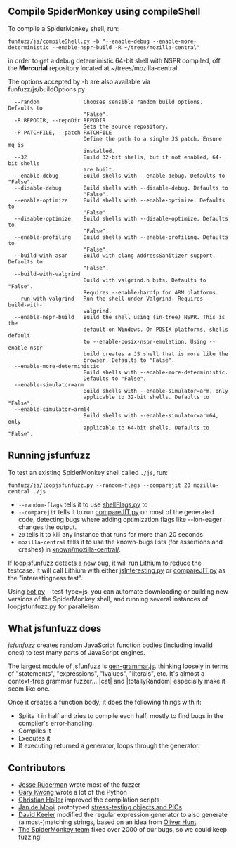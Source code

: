 ## Compile SpiderMonkey using compileShell

To compile a SpiderMonkey shell, run:

`funfuzz/js/compileShell.py -b "--enable-debug --enable-more-deterministic --enable-nspr-build -R ~/trees/mozilla-central"`

in order to get a debug deterministic 64-bit shell with NSPR compiled, off the **Mercurial** repository located at ~/trees/mozilla-central.

The options accepted by -b are also available via funfuzz/js/buildOptions.py:

```
  --random              Chooses sensible random build options. Defaults to
                        "False".
  -R REPODIR, --repoDir REPODIR
                        Sets the source repository.
  -P PATCHFILE, --patch PATCHFILE
                        Define the path to a single JS patch. Ensure mq is
                        installed.
  --32                  Build 32-bit shells, but if not enabled, 64-bit shells
                        are built.
  --enable-debug        Build shells with --enable-debug. Defaults to "False".
  --disable-debug       Build shells with --disable-debug. Defaults to
                        "False".
  --enable-optimize     Build shells with --enable-optimize. Defaults to
                        "False".
  --disable-optimize    Build shells with --disable-optimize. Defaults to
                        "False".
  --enable-profiling    Build shells with --enable-profiling. Defaults to
                        "False".
  --build-with-asan     Build with clang AddressSanitizer support. Defaults to
                        "False".
  --build-with-valgrind
                        Build with valgrind.h bits. Defaults to "False".
                        Requires --enable-hardfp for ARM platforms.
  --run-with-valgrind   Run the shell under Valgrind. Requires --build-with-
                        valgrind.
  --enable-nspr-build   Build the shell using (in-tree) NSPR. This is the
                        default on Windows. On POSIX platforms, shells default
                        to --enable-posix-nspr-emulation. Using --enable-nspr-
                        build creates a JS shell that is more like the
                        browser. Defaults to "False".
  --enable-more-deterministic
                        Build shells with --enable-more-deterministic.
                        Defaults to "False".
  --enable-simulator=arm
                        Build shells with --enable-simulator=arm, only
                        applicable to 32-bit shells. Defaults to "False".
  --enable-simulator=arm64
                        Build shells with --enable-simulator=arm64, only
                        applicable to 64-bit shells. Defaults to "False".
```

## Running jsfunfuzz

To test an existing SpiderMonkey shell called `./js`, run:

`funfuzz/js/loopjsfunfuzz.py --random-flags --comparejit 20 mozilla-central ./js`

* `--random-flags` tells it to use [shellFlags.py](shellFlags.py) to
* `--comparejit` tells it to run [compareJIT.py](compareJIT.py) on most of the generated code, detecting bugs where adding optimization flags like --ion-eager changes the output.
* `20` tells it to kill any instance that runs for more than 20 seconds
* `mozilla-central` tells it to use the known-bugs lists (for assertions and crashes) in [known/mozilla-central/](../known/mozilla-central/).

If loopjsfunfuzz detects a new bug, it will run [Lithium](https://github.com/MozillaSecurity/lithium/) to reduce the testcase. It will call Lithium with either [jsInteresting.py](jsInteresting.py) or [compareJIT.py](compareJIT.py) as the "interestingness test".

Using [bot.py](../bot.py) --test-type=js, you can automate downloading or building new versions of the SpiderMonkey shell, and running several instances of loopjsfunfuzz.py for parallelism.


## What jsfunfuzz does

*jsfunfuzz* creates random JavaScript function bodies (including invalid ones) to test many parts of JavaScript engines.

The largest module of jsfunfuzz is [gen-grammar.js](jsfunfuzz/gen-grammar.js).  thinking loosely in terms of "statements", "expressions", "lvalues", "literals", etc. It's almost a context-free grammar fuzzer... |cat| and |totallyRandom| especially make it seem like one.

Once it creates a function body, it does the following things with it:
* Splits it in half and tries to compile each half, mostly to find bugs in the compiler's error-handling.
* Compiles it
* Executes it
* If executing returned a generator, loops through the generator.

## Contributors

* [Jesse Ruderman](https://twitter.com/jruderman) wrote most of the fuzzer
* [Gary Kwong](https://twitter.com/nth10sd) wrote a lot of the Python
* [Christian Holler](https://twitter.com/mozdeco) improved the compilation scripts
* [Jan de Mooij](https://twitter.com/jandemooij) prototyped [stress-testing objects and PICs](https://bugzilla.mozilla.org/show_bug.cgi?id=6309960)
* [David Keeler](https://twitter.com/mozkeeler) modified the regular expression generator to also generate (almost-)matching strings, based on an idea from [Oliver Hunt](https://twitter.com/ohunt).
* [The SpiderMonkey team](https://twitter.com/SpiderMonkeyJS) fixed over 2000 of our bugs, so we could keep fuzzing!
